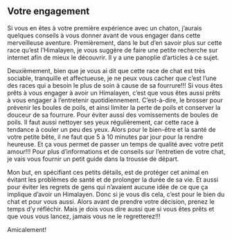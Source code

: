 ## Votre engagement

Si vous en êtes à votre première expérience avec un chaton, j’aurais quelques conseils à vous donner avant de vous engager dans cette merveilleuse aventure. Premièrement, dans le but d’en savoir plus sur cette race qu’est l’Himalayen, je vous suggère de faire une petite recherche sur internet afin de mieux le découvrir. Il y a une panoplie d’articles à ce sujet.

Deuxièmement, bien que je vous ai dit que cette race de chat est très sociable, tranquille et affectueuse, je ne peux vous cacher que c’est l’une des races qui a besoin le plus de soin à cause de sa fourrure!!! Si vous êtes prêts à vous engager à avoir un Himalayen, c’est que vous êtes aussi prêts à vous engager à l’entretenir quotidiennement. C’est-à-dire, le brosser pour prévenir les boules de poils, et ainsi limiter la perte de poils et conserver la douceur de sa  fourrure. Pour éviter aussi des vomissements de boules de poils. Il faut aussi nettoyer ses yeux régulièrement, car cette race à tendance à couler un peu des yeux. Alors pour le bien-être et la santé de votre petite bête, il ne faut que 5 à 10 minutes par jour pour la rendre heureuse. Et ça vous permet de passer un temps de qualité avec votre petit amour!!! Pour plus d’informations et de conseils sur l’entretien de votre chat, je vais vous fournir un petit guide dans la trousse de départ.

Mon but, en spécifiant ces petits détails, est de protéger cet animal en évitant les problèmes de santé et de prolonger la durée de sa vie. Et aussi pour éviter les regrets de gens qui n’avaient aucune idée de ce que ça implique d’avoir un Himalayen. Donc si je vous dis cela, c’est pour le bien du chat et pour vous aussi. Alors avant de prendre votre décision, prenez le temps d’y réfléchir. Mais je dois vous dire aussi que si vous êtes prêts et que vous vous lancez, jamais vous ne le regretterez!!!

Amicalement!
